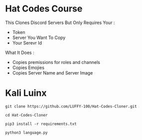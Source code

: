 # Hat Codes Course 

This Clones Discord Servers But Only Requires Your :
- Token
- Server You Want To Copy 
- Your Serevr Id

What It Does : 
+ Copies premissions for roles and channels
+ Copies Emojies
+  Copies Server Name and Server Image 

# Kali Luinx 

``git clone https://github.com/LUFFY-100/Hat-Codes-Cloner.git``

``cd Hat-Codes-Cloner``

``pip3 install -r requirements.txt``

 ``python3 language.py``
